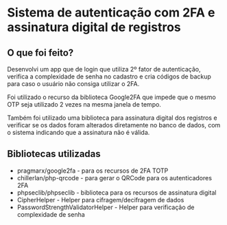 # Sistema de autenticação com 2FA e assinatura digital de registros

## O que foi feito?

Desenvolvi um app que de login que utiliza 2º fator de autenticação, verifica a complexidade de senha no cadastro e cria códigos de backup para caso o usuário não consiga utilizar o 2FA.

Foi utilizado o recurso da biblioteca Google2FA que impede que o mesmo OTP seja utilizado 2 vezes na mesma janela de tempo.

Também foi utilizado uma biblioteca para assinatura digital dos registros e verificar se os dados foram alterados diretamente no banco de dados, com o sistema indicando que a assinatura não é válida.


## Bibliotecas utilizadas
- pragmarx/google2fa - para os recursos de 2FA TOTP
- chillerlan/php-qrcode - para gerar o QRCode para os autenticadores 2FA
- phpseclib/phpseclib - biblioteca para os recursos de assinatura digital
- CipherHelper - Helper para cifragem/decifragem de dados
- PasswordStrengthValidatorHelper - Helper para verificação de complexidade de senha
